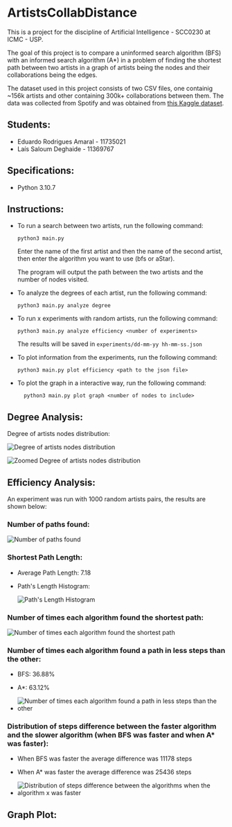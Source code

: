 # ArtistsCollabDistance

This is a project for the discipline of Artificial Intelligence - SCC0230 at ICMC - USP.

The goal of this project is to compare a uninformed search algorithm (BFS) with an informed search algorithm (A\*) in a problem of finding the shortest path between two artists in a graph of artists being the nodes and their collaborations being the edges.

The dataset used in this project consists of two CSV files, one containig ~156k artists and other containing 300k+ collaborations between them. The data was collected from Spotify and was obtained from [this Kaggle dataset](https://www.kaggle.com/datasets/jfreyberg/spotify-artist-feature-collaboration-network).

## Students:

- Eduardo Rodrigues Amaral - 11735021
- Laís Saloum Deghaide - 11369767

## Specifications:

- Python 3.10.7

## Instructions:

- To run a search between two artists, run the following command:

  ```
  python3 main.py
  ```

  Enter the name of the first artist and then the name of the second artist, then enter the algorithm you want to use (bfs or aStar).

  The program will output the path between the two artists and the number of nodes visited.

- To analyze the degrees of each artist, run the following command:

  ```
  python3 main.py analyze degree
  ```

- To run x experiments with random artists, run the following command:

  ```
  python3 main.py analyze efficiency <number of experiments>
  ```

  The results will be saved in `experiments/dd-mm-yy hh-mm-ss.json`

- To plot information from the experiments, run the following command:
  ```
  python3 main.py plot efficiency <path to the json file>
  ```
- To plot the graph in a interactive way, run the following command:
  ```
    python3 main.py plot graph <number of nodes to include>
  ```

## Degree Analysis:

Degree of artists nodes distribution:

![Degree of artists nodes distribution](./figures/degreeDist.png)

![Zoomed Degree of artists nodes distribution](./figures/degreeDistZoomed.png)

## Efficiency Analysis:

An experiment was run with 1000 random artists pairs, the results are shown below:

### Number of paths found:

![Number of paths found](./figures/pathFound.png)

### Shortest Path Length:

- Average Path Length:
  7.18
- Path's Length Histogram:

  ![Path's Length Histogram](./figures/minPathSizeDist.png)

### Number of times each algorithm found the shortest path:

![Number of times each algorithm found the shortest path](./figures/bestAlgPathSize.png)

### Number of times each algorithm found a path in less steps than the other:

- BFS:
  36.88%

- A\*:
  63.12%
- ![Number of times each algorithm found a path in less steps than the other](./figures/bestAlgStepSize.png)

### Distribution of steps difference between the faster algorithm and the slower algorithm (when BFS was faster and when A\* was faster):

- When BFS was faster the average difference was 11178 steps

- When A\* was faster the average difference was 25436 steps

- ![Distribution of steps difference between the algorithms when the algorithm x was faster](./figures/stepDifference.png)

## Graph Plot:
